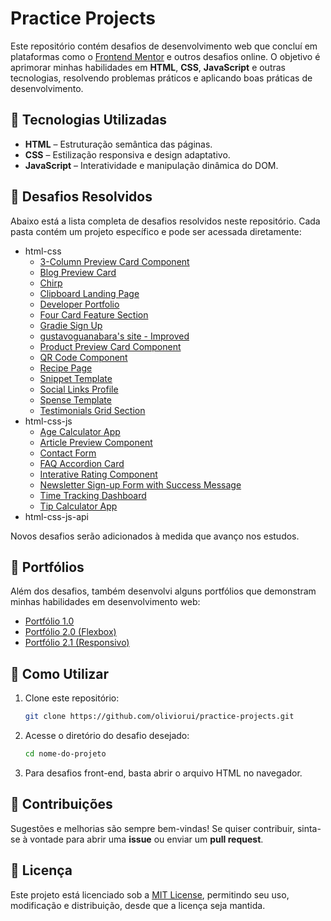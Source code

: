 # Practice Projects

Este repositório contém desafios de desenvolvimento web que concluí em plataformas como o [Frontend Mentor](https://www.frontendmentor.io/) e outros desafios online. O objetivo é aprimorar minhas habilidades em **HTML**, **CSS**, **JavaScript** e outras tecnologias, resolvendo problemas práticos e aplicando boas práticas de desenvolvimento.  

## 🚀 Tecnologias Utilizadas  

- **HTML** – Estruturação semântica das páginas.  
- **CSS** – Estilização responsiva e design adaptativo.  
- **JavaScript** – Interatividade e manipulação dinâmica do DOM.  

## 📂 Desafios Resolvidos  

Abaixo está a lista completa de desafios resolvidos neste repositório. Cada pasta contém um projeto específico e pode ser acessada diretamente:  

- html-css
   - [3-Column Preview Card Component](html-css/3-column-preview-card-component/index.html)
   - [Blog Preview Card](html-css/blog-preview-card/index.html)
   - [Chirp](html-css/chirp-starter-files/index.html)
   - [Clipboard Landing Page](html-css/clipboard-landing-page/index.html)
   - [Developer Portfolio](html-css/developer-portfolio-starter-files/index.html)
   - [Four Card Feature Section](html-css/four-card-feature-section/index.html)
   - [Gradie Sign Up](html-css/gradie-sign-up-starter-files/index.html)
   - [gustavoguanabara's site - Improved](html-css/gustavoguanabara.github.io%20-%20Improved/index.html)
   - [Product Preview Card Component](html-css/product-preview-card-component/index.html)
   - [QR Code Component](html-css/qr-code-component/index.html)
   - [Recipe Page](html-css/recipe-page/index.html)
   - [Snippet Template](html-css/snippet-template-starter-files/index.html)
   - [Social Links Profile](html-css/social-links-profile/index.html)
   - [Spense Template](html-css/spense-starter-files/index.html)
   - [Testimonials Grid Section](html-css/testimonials-grid-section/index.html)
- html-css-js
   - [Age Calculator App](html-css-js/age-calculator-app/index.html)
   - [Article Preview Component](html-css-js/article-preview-component/index.html)
   - [Contact Form](html-css-js/contact-form/index.html)
   - [FAQ Accordion Card](html-css-js/faq-accordion/index.html)
   - [Interative Rating Component](html-css-js/interactive-rating-component/index.html)
   - [Newsletter Sign-up Form with Success Message](html-css-js/newsletter-sign-up-with-success-message/index.html)
   - [Time Tracking Dashboard](html-css-js/time-tracking-dashboard/index.html)
   - [Tip Calculator App](html-css-js/tip-calculator-app/index.html)
- html-css-js-api

Novos desafios serão adicionados à medida que avanço nos estudos. 

## 💼 Portfólios  

Além dos desafios, também desenvolvi alguns portfólios que demonstram minhas habilidades em desenvolvimento web:  

- [Portfólio 1.0](portfolios/portfolio%201.0/index.html)
- [Portfólio 2.0 (Flexbox)](portfolios/portfolio%202.0%20(Flexbox)/home.html)
- [Portfólio 2.1 (Responsivo)](portfolios/portfolio%202.1%20(responsivo)/index.html)

## 📌 Como Utilizar  

1. Clone este repositório:  
   ```bash
   git clone https://github.com/oliviorui/practice-projects.git
   ```  
2. Acesse o diretório do desafio desejado:  
   ```bash
   cd nome-do-projeto
   ```  
3. Para desafios front-end, basta abrir o arquivo HTML no navegador.  

## 🤝 Contribuições  

Sugestões e melhorias são sempre bem-vindas! Se quiser contribuir, sinta-se à vontade para abrir uma **issue** ou enviar um **pull request**.  

## 📜 Licença  

Este projeto está licenciado sob a [MIT License](LICENSE), permitindo seu uso, modificação e distribuição, desde que a licença seja mantida.